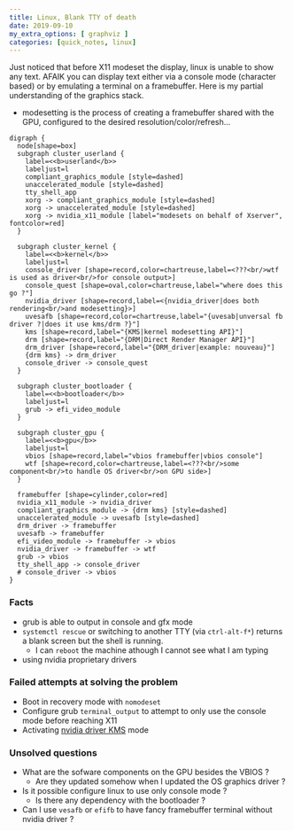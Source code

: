 ```yaml
---
title: Linux, Blank TTY of death
date: 2019-09-10
my_extra_options: [ graphviz ]
categories: [quick_notes, linux]
---
```


Just noticed that before X11 modeset the display, linux is unable to show any text.
AFAIK you can display text either via a console mode (character based) or by emulating a terminal on a framebuffer.
Here is my partial understanding of the graphics stack.

* modesetting is the process of creating a framebuffer shared with the GPU, configured to the desired resolution/color/refresh...

```myviz
digraph {
  node[shape=box]
  subgraph cluster_userland {
    label=<<b>userland</b>>
    labeljust=l
    compliant_graphics_module [style=dashed]
    unaccelerated_module [style=dashed]
    tty_shell_app
    xorg -> compliant_graphics_module [style=dashed]
    xorg -> unaccelerated_module [style=dashed]
    xorg -> nvidia_x11_module [label="modesets on behalf of Xserver", fontcolor=red]
  }

  subgraph cluster_kernel {
    label=<<b>kernel</b>>
    labeljust=l
    console_driver [shape=record,color=chartreuse,label=<???<br/>wtf is used as driver<br/>for console output>]
    console_quest [shape=oval,color=chartreuse,label="where does this go ?"]
    nvidia_driver [shape=record,label=<{nvidia_driver|does both rendering<br/>and modesetting}>]
    uvesafb [shape=record,color=chartreuse,label="{uvesab|unversal fb driver ?|does it use kms/drm ?}"]
    kms [shape=record,label="{KMS|kernel modesetting API}"]
    drm [shape=record,label="{DRM|Direct Render Manager API}"]
    drm_driver [shape=record,label="{DRM_driver|example: nouveau}"]
    {drm kms} -> drm_driver
    console_driver -> console_quest
  }

  subgraph cluster_bootloader {
    label=<<b>bootloader</b>>
    labeljust=l
    grub -> efi_video_module
  }

  subgraph cluster_gpu {
    label=<<b>gpu</b>>
    labeljust=l
    vbios [shape=record,label="vbios framebuffer|vbios console"]
    wtf [shape=record,color=chartreuse,label=<???<br/>some component<br/>to handle OS driver<br/>on GPU side>]
  }

  framebuffer [shape=cylinder,color=red]
  nvidia_x11_module -> nvidia_driver
  compliant_graphics_module -> {drm kms} [style=dashed]
  unaccelerated_module -> uvesafb [style=dashed]
  drm_driver -> framebuffer
  uvesafb -> framebuffer
  efi_video_module -> framebuffer -> vbios
  nvidia_driver -> framebuffer -> wtf
  grub -> vbios
  tty_shell_app -> console_driver
  # console_driver -> vbios
}
```

### Facts

* grub is able to output in console and gfx mode
* `systemctl rescue` or switching to another TTY (via `ctrl-alt-f*`) returns a blank screen but the shell is running.
  * I can `reboot` the machine athough I cannot see what I am typing
* using nvidia proprietary drivers

### Failed attempts at solving the problem

* Boot in recovery mode with `nomodeset`
* Configure grub `terminal_output` to attempt to only use the console mode before reaching X11
* Activating [nvidia driver KMS][0] mode

### Unsolved questions

* What are the sofware components on the GPU besides the VBIOS ?
  * Are they updated somehow when I updated the OS graphics driver ?
* Is it possible configure linux to use only console mode ?
  * Is there any dependency with the bootloader ?
* Can I use `vesafb` or `efifb` to have fancy framebuffer terminal without nvidia driver ?

[0]: https://wiki.archlinux.org/index.php/NVIDIA#DRM_kernel_mode_setting
